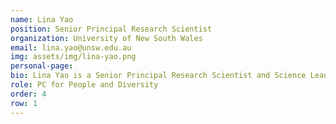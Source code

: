 ```yaml
---
name: Lina Yao
position: Senior Principal Research Scientist
organization: University of New South Wales
email: lina.yao@unsw.edu.au
img: assets/img/lina-yao.png
personal-page: 
bio: Lina Yao is a Senior Principal Research Scientist and Science Lead at CSIRO's Data61, with adjunct and honorary professorships at UNSW, Macquarie University, and UTS. A Senior Member of ACM and IEEE, she serves as Associate Editor for top journals including ACM TOSN, TORS, TALLIP, and IEEE TAI. As leader of the Data Dynamics Lab, her research focuses on generalizable and explainable data mining and machine learning, with broad applications in recommender systems, computer vision, and healthcare informatics. She also served as Workshop Co-Chair for CIKM 2023.
role: PC for People and Diversity
order: 4
row: 1
---
```


